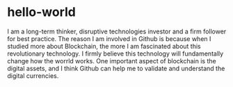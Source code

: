 # hello-world
I am a long-term thinker, disruptive technologies investor and a firm follower for best practice. The reason I am involved in Github is because when I studied more about Blockchain, the more I am fascinated about this revolutionary technology. I firmly believe this technology will fundamentally change how the worrld works. One important aspect of blockchain is the digital assets, and I think Github can help me to validate and understand the digital currencies.
